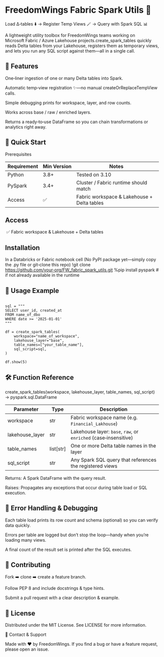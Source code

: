 # FreedomWings Fabric Spark Utils 🚀

Load Δ‑tables ⬇️ → Register Temp Views 🪄 → Query with Spark SQL 📊

A lightweight utility toolbox for FreedomWings teams working on Microsoft Fabric / Azure Lakehouse projects.create_spark_tables quickly reads Delta tables from your Lakehouse, registers them as temporary views, and lets you run any SQL script against them—all in a single call.

## 🧰 Features

One‑liner ingestion of one or many Delta tables into Spark.

Automatic temp‑view registration ✨—no manual createOrReplaceTempView calls.

Simple debugging prints for workspace, layer, and row counts.

Works across base / raw / enriched layers.

Returns a ready‑to‑use DataFrame so you can chain transformations or analytics right away.

## 🚀 Quick Start

Prerequisites

| Requirement | Min Version | Notes |
|-------------|------------|-------|
| Python      | 3.8+        | Tested on 3.10 |
| PySpark     | 3.4+        | Cluster / Fabric runtime should match |
| Access      | ✅          | Fabric workspace & Lakehouse + Delta tables |


##  Access

 ✅ Fabric workspace & Lakehouse + Delta tables

## Installation

In a Databricks or Fabric notebook cell
(No PyPI package yet—simply copy the .py file or git‑clone this repo)
!git clone https://github.com/your‑org/FW_fabric_spark_utils.git
%pip install pyspark  # if not already available in the runtime

## 🔧 Usage Example

``` from create_spark_tables import create_spark_tables

sql = """
SELECT user_id, created_at
FROM name_of_dbo
WHERE date >= '2025‑01‑01'
"""

df = create_spark_tables(
    workspace="name_of_workspace",
    lakehouse_layer="base",
    table_names=["your_table_name"],
    sql_script=sql,
)

df.show(5)
```

## 🛠️ Function Reference

create_spark_tables(workspace, lakehouse_layer, table_names, sql_script) → pyspark.sql.DataFrame

| Parameter       | Type        | Description                                                                 |
|----------------|-------------|-----------------------------------------------------------------------------|
| workspace       | str         | Fabric workspace name (e.g. `Financial_Lakhouse`)                     |
| lakehouse_layer | str         | Lakehouse layer: `base`, `raw`, or `enriched` (case‑insensitive)            |
| table_names     | list[str]   | One or more Delta table names in the layer                                 |
| sql_script      | str         | Any Spark SQL query that references the registered views                   |


Returns: A Spark DataFrame with the query result.

Raises: Propagates any exceptions that occur during table load or SQL execution.

## 🚨 Error Handling & Debugging

Each table load prints its row count and schema (optional) so you can verify data quickly.

Errors per table are logged but don’t stop the loop—handy when you’re loading many views.

A final count of the result set is printed after the SQL executes.

## 🤝 Contributing

Fork ➡️ clone ➡️ create a feature branch.

Follow PEP 8 and include docstrings & type hints.

Submit a pull request with a clear description & example.

## 📄 License

Distributed under the MIT License. See LICENSE for more information.

👋 Contact & Support

Made with ❤️ by FreedomWings. If you find a bug or have a feature request, please open an issue.

